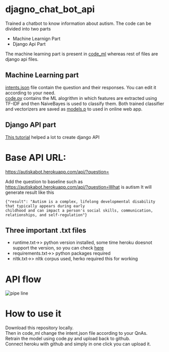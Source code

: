 # djagno_chat_bot_api

Trained a chatbot to know information about autism. 
The code can be divided into two parts
* Machine Learnign Part
* Django Api Part

The machine learning part is present in [code_ml](https://github.com/talhaanwarch/djagno_chat_bot_api/tree/main/code_ml) whereas rest of files are django api files.
## Machine Learning part
[intents.json](https://github.com/talhaanwarch/djagno_chat_bot_api/blob/main/code_ml/intents.json) file contain the question and their responses. You can edit it according to your need.  
[code.py](https://github.com/talhaanwarch/djagno_chat_bot_api/blob/main/code_ml/code.py) contains the ML alogrithm in which features are extracted using TF-IDF and then NaiveBayes is used to classify them. Both trained classifier and vectorizers are saved as [models.p](https://github.com/talhaanwarch/djagno_chat_bot_api/blob/main/code_ml/models.p) to used in online web app.

## Django API part
[This tutorial](https://towardsdatascience.com/productionize-a-machine-learning-model-with-a-django-api-c774cb47698c) helped a lot to create django API



# Base API URL:
https://autiskabot.herokuapp.com/api/?question=

Add the question to baseline such as 
https://autiskabot.herokuapp.com/api/?question=What is autism 
It will generate result like this
```
{"result": "Autism is a complex, lifelong developmental disability that typically appears during early 
childhood and can impact a person's social skills, communication, relationships, and self-regulation"}
```

## Three important .txt files
* runtime.txt->> python version installed, some time heroku doesnot support the version, so you can check [here](https://devcenter.heroku.com/articles/python-support)
* requirements.txt->> python packages required
* nltk.txt->> nltk corpus used, herko required this for working

# API flow
![pipe line](https://github.com/talhaanwarch/djagno_chat_bot_api/blob/main/flow.jpg)

# How to use it
Download this repository locally.  
Then in code_ml change the intent.json file according to your QnAs.   
Retrain the model using code.py and upload back to github.   
Connect heroku with github and simply in one click you can upload it.  
 

